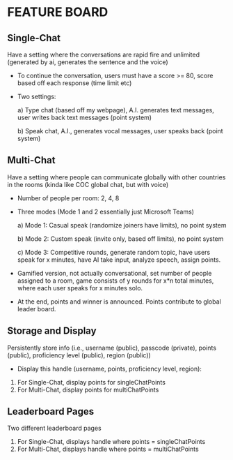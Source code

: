 # FEATURE BOARD

## Single-Chat
Have a setting where the conversations are rapid fire and unlimited (generated by ai, generates the sentence and the voice)
- To continue the conversation, users must have a score >= 80, score based off each response (time limit etc)
- Two settings:
  
    a) Type chat (based off my webpage), A.I. generates text messages, user writes back text messages (point system)
  
    b) Speak chat, A.I., generates vocal messages, user speaks back (point system)

## Multi-Chat
Have a setting where people can communicate globally with other countries in the rooms (kinda like COC global chat, but with voice)
- Number of people per room: 2, 4, 8
- Three modes (Mode 1 and 2 essentially just Microsoft Teams)
  
    a) Mode 1: Casual speak (randomize joiners have limits), no point system
  
    b) Mode 2: Custom speak (invite only, based off limits), no point system
  
    c) Mode 3: Competitive rounds, generate random topic, have users speak for x minutes, have AI take input, analyze speech, assign points. 
- Gamified version, not actually conversational, set number of people assigned to a room, game consists of y rounds for x*n total minutes, where each user speaks for x minutes solo. 
- At the end, points and winner is announced. Points contribute to global leader board.

## Storage and Display
Persistently store info (i.e., username (public), passcode (private), points (public), proficiency level (public), region (public))
- Display this handle (username, points, proficiency level, region):
1. For Single-Chat, display points for singleChatPoints
2. For Multi-Chat, display points for multiChatPoints

## Leaderboard Pages
Two different leaderboard pages
1. For Single-Chat, displays handle where points = singleChatPoints
2. For Multi-Chat, displays handle where points = multiChatPoints 
